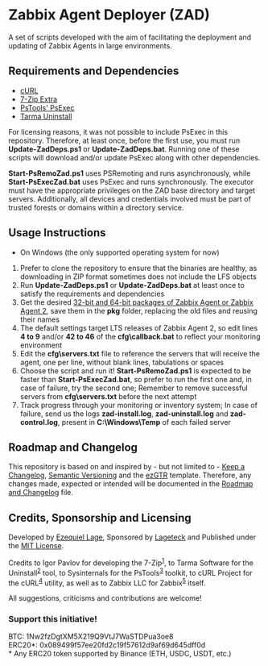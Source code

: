 # Zabbix Agent Deployer (ZAD)

A set of scripts developed with the aim of facilitating the deployment and updating of Zabbix Agents in large environments.  

## Requirements and Dependencies

- [cURL](https://curl.se/download.html)
- [7-Zip Extra](https://www.7-zip.org/download.html)
- [PsTools' PsExec](https://docs.microsoft.com/en-us/sysinternals/downloads/pstools)
- [Tarma Uninstall](https://tarma.com/tools/uninstall)

For licensing reasons, it was not possible to include PsExec in this repository. Therefore, at least once, before the first use, you must run **Update-ZadDeps.ps1** or **Update-ZadDeps.bat**. Running one of these scripts will download and/or update PsExec along with other dependencies.  
  
**Start-PsRemoZad.ps1** uses PSRemoting and runs asynchronously, while **Start-PsExecZad.bat** uses PsExec and runs synchronously. The executor must have the appropriate privileges on the ZAD base directory and target servers. Additionally, all devices and credentials involved must be part of trusted forests or domains within a directory service.  

## Usage Instructions

- On Windows (the only supported operating system for now)

1. Prefer to clone the repository to ensure that the binaries are healthy, as downloading in ZIP format sometimes does not include the LFS objects
2. Run **Update-ZadDeps.ps1** or **Update-ZadDeps.bat** at least once to satisfy the requirements and dependencies
3. Get the desired [32-bit and 64-bit packages of Zabbix Agent or Zabbix Agent 2](https://www.zabbix.com/download_agents), save them in the **pkg** folder, replacing the old files and reusing their names
4. The default settings target LTS releases of Zabbix Agent 2, so edit lines **4 to 9** and/or **42 to 46** of the **cfg\callback.bat** to reflect your monitoring environment
5. Edit the **cfg\servers.txt** file to reference the servers that will receive the agent, one per line, without blank lines, tabulations or spaces
6. Choose the script and run it! **Start-PsRemoZad.ps1** is expected to be faster than **Start-PsExecZad.bat**, so prefer to run the first one and, in case of failure, try the second one; Remember to remove successful servers from **cfg\servers.txt** before the next attempt
7. Track progress through your monitoring or inventory system; In case of failure, send us the logs **zad-install.log**, **zad-uninstall.log** and **zad-control.log**, present in **C:\Windows\Temp** of each failed server

## Roadmap and Changelog

This repository is based on and inspired by - but not limited to - [Keep a Changelog](https://keepachangelog.com/), [Semantic Versioning](https://semver.org/) and the [ezGTR](https://github.com/ezlage/ezGTR) template. Therefore, any changes made, expected or intended will be documented in the [Roadmap and Changelog](./RMAP_CLOG.md) file.  

## Credits, Sponsorship and Licensing

Developed by [Ezequiel Lage](https://github.com/ezlage), Sponsored by [Lageteck](https://lageteck.com) and Published under the [MIT License](./LICENSE.txt).  
  
Credits to Igor Pavlov for developing the 7-Zip<sup>[1](./bin/7za-license.txt)</sup>, to Tarma Software for the Uninstall<sup>[2](./bin/uninstall-license.txt)</sup> tool, to Sysinternals for the PsTools<sup>[3](./bin/psexec-license.txt)</sup> toolkit, to cURL Project for the cURL<sup>[4](./bin/curl-license.txt)</sup> utility, as well as to Zabbix LLC for Zabbix<sup>[5](./pkg/zabbixagent-license.txt)</sup> itself.  

All suggestions, criticisms and contributions are welcome!  

### Support this initiative!

BTC: 1Nw2fzDgtXM5X219Q9VtJ7WaSTDPua3oe8  
ERC20*: 0x089499f57ee20fd2c19f57612d9af69d645dff0d  
\* Any ERC20 token supported by Binance (ETH, USDC, USDT, etc.)  